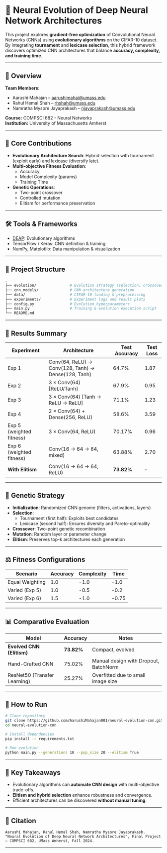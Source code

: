 # 🧬 Neural Evolution of Deep Neural Network Architectures

This project explores **gradient-free optimization** of Convolutional Neural Networks (CNNs) using **evolutionary algorithms** on the CIFAR-10 dataset. By integrating **tournament** and **lexicase selection**, this hybrid framework discovers optimized CNN architectures that balance **accuracy, complexity, and training time**.

---

## 📌 Overview

**Team Members:**
- Aarushi Mahajan – [aarushimahaj@umass.edu](mailto:aarushimahaj@umass.edu)
- Rahul Hemal Shah – [rhshah@umass.edu](mailto:rhshah@umass.edu)
- Namratha Mysore Jayaprakash – [njayaprakash@umass.edu](mailto:njayaprakash@umass.edu)

**Course:** COMPSCI 682 - Neural Networks  
**Institution:** University of Massachusetts Amherst

---

## 🧠 Core Contributions

- **Evolutionary Architecture Search**: Hybrid selection with tournament (exploit early) and lexicase (diversify late).
- **Multi-objective Fitness Evaluation**:
  - Accuracy
  - Model Complexity (params)
  - Training Time
- **Genetic Operations**:
  - Two-point crossover
  - Controlled mutation
  - Elitism for performance preservation

---

## 🛠️ Tools & Frameworks

- [DEAP](https://github.com/DEAP/deap): Evolutionary algorithms
- TensorFlow / Keras: CNN definition & training
- NumPy, Matplotlib: Data manipulation & visualization

---

## 📂 Project Structure

```bash
.
├── evolution/               # Evolution strategy (selection, crossover, mutation)
├── cnn_models/              # CNN architecture generation
├── data/                    # CIFAR-10 loading & preprocessing
├── experiments/             # Experiment logs and result plots
├── config.py                # Evolution hyperparameters
├── main.py                  # Training & evolution execution script
└── README.md
```

---

## 🧪 Results Summary

| Experiment | Architecture | Test Accuracy | Test Loss |
|------------|--------------|----------------|-----------|
| Exp 1 | Conv(64, ReLU) → Conv(128, Tanh) → Dense(128, Tanh) | 64.7% | 1.87 |
| Exp 2 | 3 × Conv(64) [ReLU/Tanh] | 67.9% | 0.95 |
| Exp 3 | 3 × Conv(64) [Tanh → ReLU → ReLU] | 71.1% | 1.23 |
| Exp 4 | 2 × Conv(64) + Dense(256, ReLU) | 58.6% | 3.59 |
| Exp 5 (weighted fitness) | 3 × Conv(64, ReLU) | 70.17% | 0.96 |
| Exp 6 (weighted fitness) | Conv(16 → 64 → 64, mixed) | 63.88% | 2.70 |
| **With Elitism** | Conv(16 → 64 → 64, ReLU) | **73.82%** |  – |

---

## 🧬 Genetic Strategy

- **Initialization**: Randomized CNN genome (filters, activations, layers)
- **Selection**:
  - Tournament (first half): Exploits best candidates
  - Lexicase (second half): Ensures diversity and Pareto-optimality
- **Crossover**: Two-point genetic recombination
- **Mutation**: Random layer or parameter change
- **Elitism**: Preserves top-k architectures each generation

---

## ⚖️ Fitness Configurations

| Scenario | Accuracy | Complexity | Time |
|----------|----------|------------|------|
| Equal Weighting | 1.0 | -1.0 | -1.0 |
| Varied (Exp 5) | 1.0 | -0.5 | -0.2 |
| Varied (Exp 6) | 1.5 | -1.0 | -0.75 |

---

## 📊 Comparative Evaluation

| Model      | Accuracy | Notes |
|------------|----------|-------|
| **Evolved CNN (Elitism)** | **73.82%** | Compact, evolved |
| Hand-Crafted CNN | 75.02% | Manual design with Dropout, BatchNorm |
| ResNet50 (Transfer Learning) | 25.27% | Overfitted due to small image size |

---

## 🚀 How to Run

```bash
# Clone repository
git clone https://github.com/AarushiMahajan001/neural-evolution-cnn.git
cd neural-evolution-cnn

# Install dependencies
pip install -r requirements.txt

# Run evolution
python main.py --generations 10 --pop_size 20 --elitism True
```

---

## 📌 Key Takeaways

- Evolutionary algorithms can **automate CNN design** with multi-objective trade-offs.
- **Elitism and hybrid selection** enhance robustness and convergence.
- Efficient architectures can be discovered **without manual tuning**.

---

## 📖 Citation

```
Aarushi Mahajan, Rahul Hemal Shah, Namratha Mysore Jayaprakash. 
"Neural Evolution of Deep Neural Network Architectures", Final Project – COMPSCI 682, UMass Amherst, Fall 2024.
```

--- 
